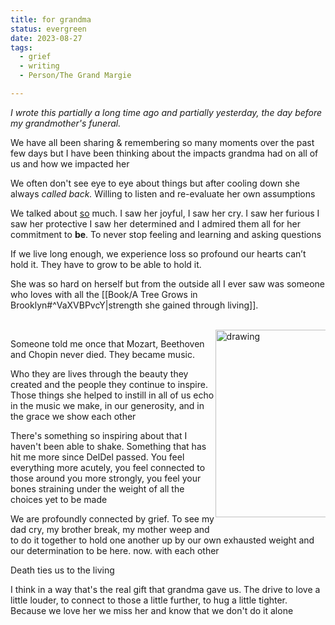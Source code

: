 ```yaml
---
title: for grandma
status: evergreen
date: 2023-08-27
tags:
  - grief
  - writing
  - Person/The Grand Margie

---
```



*I wrote this partially a long time ago and partially yesterday, the day before my grandmother's funeral.*

We have all been sharing & remembering so many moments over the past few days but I have been thinking about the impacts grandma had on all of us and how we impacted her

We often don't see eye to eye about things but after cooling down she always _called back._ Willing to listen and re-evaluate her own assumptions

We talked about <u>so</u> much. I saw her joyful, I saw her cry. I saw her furious I saw her protective I saw her determined and I admired them all for her commitment to **be**. To never stop feeling and learning and asking questions

If we live long enough, we experience loss so profound our hearts can’t hold it. They have to grow to be able to hold it.

She was so hard on herself but from the outside all I ever saw was someone who loves with all the [[Book/A Tree Grows in Brooklyn#^VaXVBPvcY|strength she gained through living]]. 

</br>
<div style="width: 35%; float: right;"> <img style="float: center;margin-top: 0;margin-bottom: 2em;" src="cover_grandma.png" alt="drawing" width="300"/> </div>

Someone told me once that Mozart, Beethoven and Chopin never died. They became music.

Who they are lives through the beauty they created and the people they continue to inspire.
Those things she helped to instill in all of us echo in the music we make, in our generosity, and in the grace we show each other

There's something so inspiring about that I haven't been able to shake. Something that has hit me more since DelDel passed. You feel everything more acutely, you feel connected to those around you more strongly, you feel your bones straining under the weight of all the choices yet to be made

We are profoundly connected by grief. To see my dad cry, my brother break, my mother weep and to do it together to hold one another up by our own exhausted weight and our determination to be here. now. with each other


Death ties us to the living 

I think in a way that's the real gift that grandma gave us.  The drive to love a little louder, to connect to those a little further, to hug a little tighter. Because we love her we miss her and know that we don't do it alone